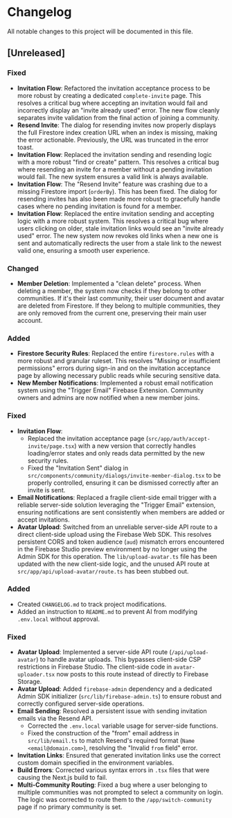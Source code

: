 # Changelog

All notable changes to this project will be documented in this file.

## [Unreleased]

### Fixed
- **Invitation Flow**: Refactored the invitation acceptance process to be more robust by creating a dedicated `complete-invite` page. This resolves a critical bug where accepting an invitation would fail and incorrectly display an "invite already used" error. The new flow cleanly separates invite validation from the final action of joining a community.
- **Resend Invite**: The dialog for resending invites now properly displays the full Firestore index creation URL when an index is missing, making the error actionable. Previously, the URL was truncated in the error toast.
- **Invitation Flow**: Replaced the invitation sending and resending logic with a more robust "find or create" pattern. This resolves a critical bug where resending an invite for a member without a pending invitation would fail. The new system ensures a valid link is always available.
- **Invitation Flow**: The "Resend Invite" feature was crashing due to a missing Firestore import (`orderBy`). This has been fixed. The dialog for resending invites has also been made more robust to gracefully handle cases where no pending invitation is found for a member.
- **Invitation Flow**: Replaced the entire invitation sending and accepting logic with a more robust system. This resolves a critical bug where users clicking on older, stale invitation links would see an "invite already used" error. The new system now revokes old links when a new one is sent and automatically redirects the user from a stale link to the newest valid one, ensuring a smooth user experience.

### Changed
- **Member Deletion**: Implemented a "clean delete" process. When deleting a member, the system now checks if they belong to other communities. If it's their last community, their user document and avatar are deleted from Firestore. If they belong to multiple communities, they are only removed from the current one, preserving their main user account.

### Added
- **Firestore Security Rules**: Replaced the entire `firestore.rules` with a more robust and granular ruleset. This resolves "Missing or insufficient permissions" errors during sign-in and on the invitation acceptance page by allowing necessary public reads while securing sensitive data.
- **New Member Notifications**: Implemented a robust email notification system using the "Trigger Email" Firebase Extension. Community owners and admins are now notified when a new member joins.

### Fixed
- **Invitation Flow**: 
  - Replaced the invitation acceptance page (`src/app/auth/accept-invite/page.tsx`) with a new version that correctly handles loading/error states and only reads data permitted by the new security rules.
  - Fixed the "Invitation Sent" dialog in `src/components/community/dialogs/invite-member-dialog.tsx` to be properly controlled, ensuring it can be dismissed correctly after an invite is sent.
- **Email Notifications**: Replaced a fragile client-side email trigger with a reliable server-side solution leveraging the "Trigger Email" extension, ensuring notifications are sent consistently when members are added or accept invitations.
- **Avatar Upload**: Switched from an unreliable server-side API route to a direct client-side upload using the Firebase Web SDK. This resolves persistent CORS and token audience (`aud`) mismatch errors encountered in the Firebase Studio preview environment by no longer using the Admin SDK for this operation. The `lib/upload-avatar.ts` file has been updated with the new client-side logic, and the unused API route at `src/app/api/upload-avatar/route.ts` has been stubbed out.

### Added
- Created `CHANGELOG.md` to track project modifications.
- Added an instruction to `README.md` to prevent AI from modifying `.env.local` without approval.

### Fixed
- **Avatar Upload**: Implemented a server-side API route (`/api/upload-avatar`) to handle avatar uploads. This bypasses client-side CSP restrictions in Firebase Studio. The client-side code in `avatar-uploader.tsx` now posts to this route instead of directly to Firebase Storage.
- **Avatar Upload**: Added `firebase-admin` dependency and a dedicated Admin SDK initializer (`src/lib/firebase-admin.ts`) to ensure robust and correctly configured server-side operations.
- **Email Sending**: Resolved a persistent issue with sending invitation emails via the Resend API.
  - Corrected the `.env.local` variable usage for server-side functions.
  - Fixed the construction of the "from" email address in `src/lib/email.ts` to match Resend's required format (`Name <email@domain.com>`), resolving the "Invalid `from` field" error.
- **Invitation Links**: Ensured that generated invitation links use the correct custom domain specified in the environment variables.
- **Build Errors**: Corrected various syntax errors in `.tsx` files that were causing the Next.js build to fail.
- **Multi-Community Routing**: Fixed a bug where a user belonging to multiple communities was not prompted to select a community on login. The logic was corrected to route them to the `/app/switch-community` page if no primary community is set.
